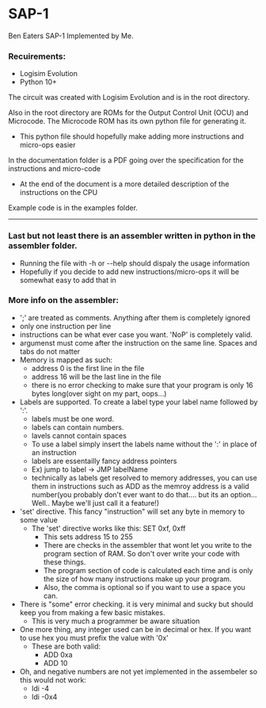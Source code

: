 # SAP-1
Ben Eaters SAP-1 Implemented by Me.

### Recuirements:
  - Logisim Evolution
  - Python 10+

The circuit was created with Logisim Evolution and is in the root directory.

Also in the root directory are ROMs for the Output Control Unit (OCU) and Microcode.
The Microcode ROM has its own python file for generating it.
  - This python file should hopefully make adding more instructions and micro-ops easier

In the documentation folder is a PDF going over the specification for the instructions and micro-code
  - At the end of the document is a more detailed description of the instructions on the CPU

Example code is in the examples folder.

---

### Last but not least there is an assembler written in python in the assembler folder.
  - Running the file with -h or --help should dispaly the usage information
  - Hopefully if you decide to add new instructions/micro-ops it will be somewhat easy to add that in

### More info on the assembler:
  - ';' are treated as comments. Anything after them is completely ignored
  - only one instruction per line
  - instructions can be what ever case you want. 'NoP' is completely valid.
  - argumenst must come after the instruction on the same line. Spaces and tabs do not matter
  - Memory is mapped as such:
    - address 0 is the first line in the file
    - address 16 will be the last line in the file
    - there is no error checking to make sure that your program is only 16 bytes long(over sight on my part, oops...)
  - Labels are supported. To create a label type your label name followed by ':'.
    - labels must be one word.
    - labels can contain numbers.
    - lavels cannot contain spaces
    - To use a label simply insert the labels name without the ':' in place of an instruction
    - labels are essentailly fancy address pointers
    - Ex) jump to label -> JMP labelName
    - technically as labels get resolved to memory addresses, you can use them in instructions such as ADD as the memroy address is a valid number(you probably don't ever want to do that.... but its an option... Well.. Maybe we'll just call it a feature!)
  - 'set' directive. This fancy "instruction" will set any byte in memory to some value
    - The 'set' directive works like this: SET 0xf, 0xff
      - This sets address 15 to 255
      - There are checks in the assembler that wont let you write to the program section of RAM. So don't over write your code with these things.
      - The program section of code is calculated each time and is only the size of how many instructions make up your program.
      - Also, the comma is optional so if you want to use a space you can.
  - There is "some" error checking. it is very minimal and sucky but should keep you from making a few basic mistakes.
    - This is very much a programmer be aware situation
  - One more thing, any integer used can be in decimal or hex. If you want to use hex you must prefix the value with '0x'
    - These are both valid:
      - ADD 0xa
      - ADD 10
  - Oh, and negative numbers are not yet implemented in the assembeler so this would not work:
    - ldi -4
    - ldi -0x4
